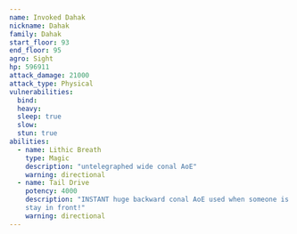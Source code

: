 ```yaml
---
name: Invoked Dahak
nickname: Dahak
family: Dahak
start_floor: 93
end_floor: 95
agro: Sight
hp: 596911
attack_damage: 21000
attack_type: Physical
vulnerabilities:
  bind: 
  heavy: 
  sleep: true
  slow: 
  stun: true
abilities:
  - name: Lithic Breath
    type: Magic
    description: "untelegraphed wide conal AoE"
    warning: directional
  - name: Tail Drive
    potency: 4000
    description: "INSTANT huge backward conal AoE used when someone is behind -
    stay in front!"
    warning: directional
---
```

